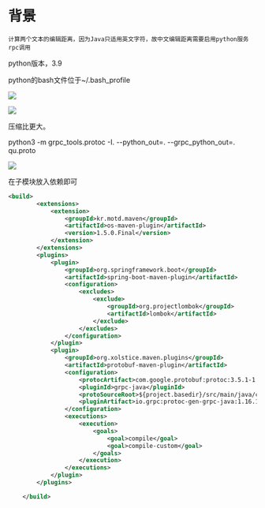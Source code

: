 # 背景

```
计算两个文本的编辑距离，因为Java只适用英文字符，故中文编辑距离需要启用python服务rpc调用
```

python版本，3.9

python的bash文件位于~/.bash_profile



![](https://tva1.sinaimg.cn/large/e6c9d24ely1h34k77lg0pj212a0modhg.jpg)

![](https://tva1.sinaimg.cn/large/e6c9d24ely1h34k9uqnnuj21040biabu.jpg)

压缩比更大。



python3 -m grpc_tools.protoc -I. --python_out=. --grpc_python_out=. qu.proto



![](https://tva1.sinaimg.cn/large/e6c9d24ely1h34u8rv0wij21dk0u0tcc.jpg)



在子模块放入依赖即可

```xml
<build>
        <extensions>
            <extension>
                <groupId>kr.motd.maven</groupId>
                <artifactId>os-maven-plugin</artifactId>
                <version>1.5.0.Final</version>
            </extension>
        </extensions>
        <plugins>
            <plugin>
                <groupId>org.springframework.boot</groupId>
                <artifactId>spring-boot-maven-plugin</artifactId>
                <configuration>
                    <excludes>
                        <exclude>
                            <groupId>org.projectlombok</groupId>
                            <artifactId>lombok</artifactId>
                        </exclude>
                    </excludes>
                </configuration>
            </plugin>
            <plugin>
                <groupId>org.xolstice.maven.plugins</groupId>
                <artifactId>protobuf-maven-plugin</artifactId>
                <configuration>
                    <protocArtifact>com.google.protobuf:protoc:3.5.1-1:exe:${os.detected.classifier}</protocArtifact>
                    <pluginId>grpc-java</pluginId>
                    <protoSourceRoot>${project.basedir}/src/main/java/com/wzr/yi/proto</protoSourceRoot>
                    <pluginArtifact>io.grpc:protoc-gen-grpc-java:1.16.1:exe:${os.detected.classifier}</pluginArtifact>
                </configuration>
                <executions>
                    <execution>
                        <goals>
                            <goal>compile</goal>
                            <goal>compile-custom</goal>
                        </goals>
                    </execution>
                </executions>
            </plugin>
        </plugins>

    </build>
```

